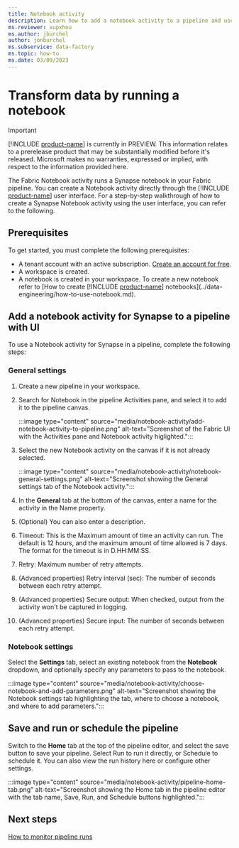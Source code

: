 ```yaml
---
title: Notebook activity
description: Learn how to add a notebook activity to a pipeline and use it to invoke a notebook.
ms.reviewer: xupxhou
ms.author: jburchel
author: jonburchel
ms.subservice: data-factory
ms.topic: how-to
ms.date: 03/09/2023
---
```


# Transform data by running a notebook

> [!IMPORTANT]
> [!INCLUDE [product-name](../includes/product-name.md)] is currently in PREVIEW.
> This information relates to a prerelease product that may be substantially modified before it's released. Microsoft makes no warranties, expressed or implied, with respect to the information provided here.

The Fabric Notebook activity runs a Synapse notebook in your Fabric pipeline. You can create a Notebook activity directly through the [!INCLUDE [product-name](../includes/product-name.md)] user interface. For a step-by-step walkthrough of how to create a Synapse Notebook activity using the user interface, you can refer to the following.

## Prerequisites

To get started, you must complete the following prerequisites:

- A tenant account with an active subscription. [Create an account for free](/trident-docs-private-preview/synapse-data-integration/url).
- A workspace is created.
- A notebook is created in your workspace. To create a new notebook refer to [How to create [!INCLUDE [product-name](../includes/product-name.md)] notebooks](../data-engineering/how-to-use-notebook.md).

## Add a notebook activity for Synapse to a pipeline with UI

To use a Notebook activity for Synapse in a pipeline, complete the following steps:

### General settings

1. Create a new pipeline in your workspace.
1. Search for Notebook in the pipeline Activities pane, and select it to add it to the pipeline canvas.

   :::image type="content" source="media/notebook-activity/add-notebook-activity-to-pipeline.png" alt-text="Screenshot of the Fabric UI with the Activities pane and Notebook activity higlighted.":::

1. Select the new Notebook activity on the canvas if it is not already selected.

   :::image type="content" source="media/notebook-activity/notebook-general-settings.png" alt-text="Screenshot showing the General settings tab of the Notebook activity.":::

1. In the **General** tab at the bottom of the canvas, enter a name for the activity in the Name property.
1. (Optional) You can also enter a description.
1. Timeout: This is the Maximum amount of time an activity can run. The default is 12 hours, and the maximum amount of time allowed is 7 days. The format for the timeout is in D.HH:MM:SS.
1. Retry: Maximum number of retry attempts.
1. (Advanced properties) Retry interval (sec): The number of seconds between each retry attempt.
1. (Advanced properties) Secure output: When checked, output from the activity won't be captured in logging.
1. (Advanced properties) Secure input: The number of seconds between each retry attempt.

### Notebook settings

Select the **Settings** tab, select an existing notebook from the **Notebook** dropdown, and optionally specify any parameters to pass to the notebook.

:::image type="content" source="media/notebook-activity/choose-notebook-and-add-parameters.png" alt-text="Screenshot showing the Notebook settings tab highlighting the tab, where to choose a notebook, and where to add parameters.":::

## Save and run or schedule the pipeline

Switch to the **Home** tab at the top of the pipeline editor, and select the save button to save your pipeline.  Select Run to run it directly, or Schedule to schedule it.  You can also view the run history here or configure other settings.

:::image type="content" source="media/notebook-activity/pipeline-home-tab.png" alt-text="Screenshot showing the Home tab in the pipeline editor with the tab name, Save, Run, and Schedule buttons highlighted.":::

## Next steps

[How to monitor pipeline runs](monitor-pipeline-runs.md)
